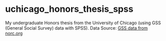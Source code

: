 # uchicago_honors_thesis_spss
My undergraduate Honors thesis from the University of Chicago (using GSS (General Social Survey) data with SPSS).
Data Source: [GSS data from norc.org](http://gss.norc.org/)
